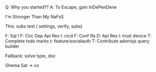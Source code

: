   Q:  Why you started??
  A: To Escape, gain InDePenDene
  
  I'm Stronger Than My NaFsS 


This:
subs
test ( settings, verify, subs)

F: Sql I
F: Circ Dep Api Res
I: cicd
F: Conf tfa
D: Api Res
I: trust device
T: Complete todo marks
t: feature/socialauth
T: Contribute adonisjs query builder


Fallback: solve type, doc


Ghema
Sat -> co